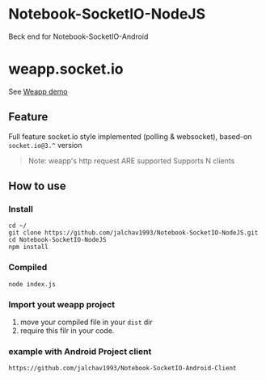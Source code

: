# Notebook-SocketIO-NodeJS
Beck end for Notebook-SocketIO-Android
# weapp.socket.io

See [Weapp demo](https://github.com/wxsocketio/socket.io-weapp-demo)

## Feature

Full feature socket.io style implemented (polling & websocket), based-on `socket.io@3.^` version

> Note: weapp's http request ARE supported
> Supports N clients

## How to use

### Install

```
cd ~/
git clone https://github.com/jalchav1993/Notebook-SocketIO-NodeJS.git
cd Notebook-SocketIO-NodeJS
npm install
```

### Compiled

```
node index.js
```

### Import yout weapp project

1.  move your compiled file in your `dist` dir
2.  require this filr in your code.

### example with Android Project client
```
https://github.com/jalchav1993/Notebook-SocketIO-Android-Client
```
